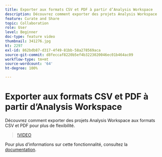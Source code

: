 ```yaml
---
title: Exporter aux formats CSV et PDF à partir d’Analysis Workspace
description: Découvrez comment exporter des projets Analysis Workspace aux formats CSV et PDF pour plus de flexibilité.
feature: Curate and Share
topic: Collaboration
role: User
level: Beginner
doc-type: feature video
thumbnail: 341276.jpg
kt: 2297
exl-id: 862bdb87-d317-4f49-81bb-58a278569aca
source-git-commit: d8feccaf8220b5ef4b3223020046ec01b464ac09
workflow-type: tm+mt
source-wordcount: '64'
ht-degree: 100%

---
```


# Exporter aux formats CSV et PDF à partir d’Analysis Workspace

Découvrez comment exporter des projets Analysis Workspace aux formats CSV et PDF pour plus de flexibilité.

>[!VIDEO](https://video.tv.adobe.com/v/341276/?quality=12&learn=on)

Pour plus dʼinformations sur cette fonctionnalité, consultez la [documentation](https://experienceleague.adobe.com/docs/analytics/analyze/analysis-workspace/curate-share/download-send.html?lang=fr).
